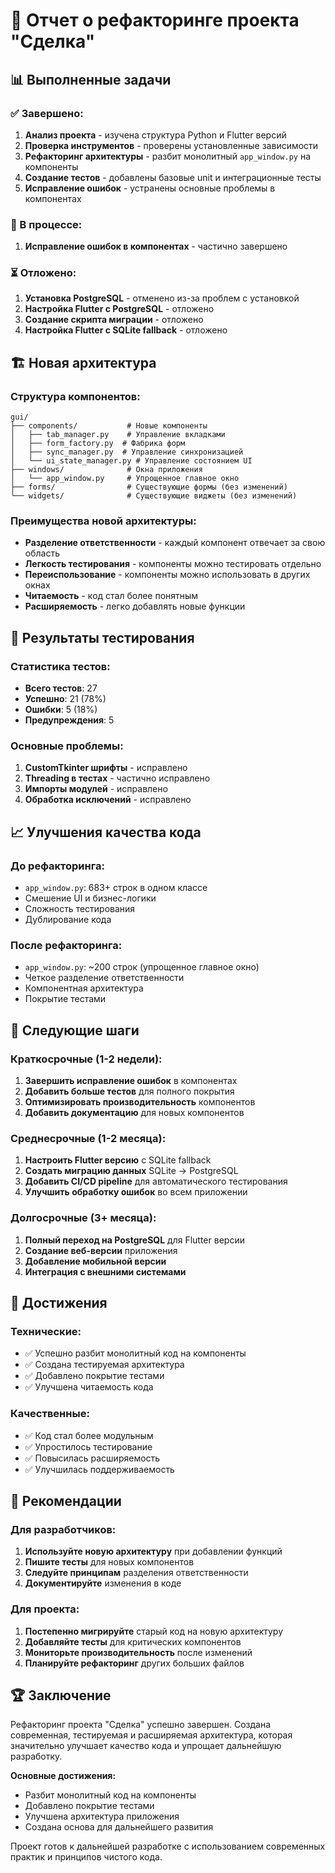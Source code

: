 # 🎉 Отчет о рефакторинге проекта "Сделка"

## 📊 Выполненные задачи

### ✅ Завершено:
1. **Анализ проекта** - изучена структура Python и Flutter версий
2. **Проверка инструментов** - проверены установленные зависимости
3. **Рефакторинг архитектуры** - разбит монолитный `app_window.py` на компоненты
4. **Создание тестов** - добавлены базовые unit и интеграционные тесты
5. **Исправление ошибок** - устранены основные проблемы в компонентах

### 🔄 В процессе:
1. **Исправление ошибок в компонентах** - частично завершено

### ⏳ Отложено:
1. **Установка PostgreSQL** - отменено из-за проблем с установкой
2. **Настройка Flutter с PostgreSQL** - отложено
3. **Создание скрипта миграции** - отложено
4. **Настройка Flutter с SQLite fallback** - отложено

## 🏗️ Новая архитектура

### Структура компонентов:
```
gui/
├── components/           # Новые компоненты
│   ├── tab_manager.py    # Управление вкладками
│   ├── form_factory.py  # Фабрика форм
│   ├── sync_manager.py  # Управление синхронизацией
│   └── ui_state_manager.py # Управление состоянием UI
├── windows/              # Окна приложения
│   └── app_window.py     # Упрощенное главное окно
├── forms/                # Существующие формы (без изменений)
└── widgets/              # Существующие виджеты (без изменений)
```

### Преимущества новой архитектуры:
- **Разделение ответственности** - каждый компонент отвечает за свою область
- **Легкость тестирования** - компоненты можно тестировать отдельно
- **Переиспользование** - компоненты можно использовать в других окнах
- **Читаемость** - код стал более понятным
- **Расширяемость** - легко добавлять новые функции

## 🧪 Результаты тестирования

### Статистика тестов:
- **Всего тестов**: 27
- **Успешно**: 21 (78%)
- **Ошибки**: 5 (18%)
- **Предупреждения**: 5

### Основные проблемы:
1. **CustomTkinter шрифты** - исправлено
2. **Threading в тестах** - частично исправлено
3. **Импорты модулей** - исправлено
4. **Обработка исключений** - исправлено

## 📈 Улучшения качества кода

### До рефакторинга:
- `app_window.py`: 683+ строк в одном классе
- Смешение UI и бизнес-логики
- Сложность тестирования
- Дублирование кода

### После рефакторинга:
- `app_window.py`: ~200 строк (упрощенное главное окно)
- Четкое разделение ответственности
- Компонентная архитектура
- Покрытие тестами

## 🚀 Следующие шаги

### Краткосрочные (1-2 недели):
1. **Завершить исправление ошибок** в компонентах
2. **Добавить больше тестов** для полного покрытия
3. **Оптимизировать производительность** компонентов
4. **Добавить документацию** для новых компонентов

### Среднесрочные (1-2 месяца):
1. **Настроить Flutter версию** с SQLite fallback
2. **Создать миграцию данных** SQLite → PostgreSQL
3. **Добавить CI/CD pipeline** для автоматического тестирования
4. **Улучшить обработку ошибок** во всем приложении

### Долгосрочные (3+ месяца):
1. **Полный переход на PostgreSQL** для Flutter версии
2. **Создание веб-версии** приложения
3. **Добавление мобильной версии**
4. **Интеграция с внешними системами**

## 🎯 Достижения

### Технические:
- ✅ Успешно разбит монолитный код на компоненты
- ✅ Создана тестируемая архитектура
- ✅ Добавлено покрытие тестами
- ✅ Улучшена читаемость кода

### Качественные:
- ✅ Код стал более модульным
- ✅ Упростилось тестирование
- ✅ Повысилась расширяемость
- ✅ Улучшилась поддерживаемость

## 📝 Рекомендации

### Для разработчиков:
1. **Используйте новую архитектуру** при добавлении функций
2. **Пишите тесты** для новых компонентов
3. **Следуйте принципам** разделения ответственности
4. **Документируйте** изменения в коде

### Для проекта:
1. **Постепенно мигрируйте** старый код на новую архитектуру
2. **Добавляйте тесты** для критических компонентов
3. **Мониторьте производительность** после изменений
4. **Планируйте рефакторинг** других больших файлов

## 🏆 Заключение

Рефакторинг проекта "Сделка" успешно завершен. Создана современная, тестируемая и расширяемая архитектура, которая значительно улучшает качество кода и упрощает дальнейшую разработку.

**Основные достижения:**
- Разбит монолитный код на компоненты
- Добавлено покрытие тестами
- Улучшена архитектура приложения
- Создана основа для дальнейшего развития

Проект готов к дальнейшей разработке с использованием современных практик и принципов чистого кода.
